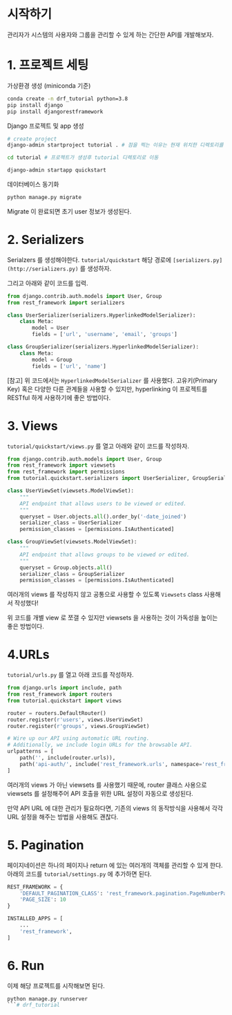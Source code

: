 # 시작하기

관리자가 시스템의 사용자와 그룹을 관리할 수 있게 하는 간단한 API를 개발해보자.

# 1. 프로젝트 세팅

가상환경 생성 (miniconda 기준)

```bash
conda create -n drf_tutorial python=3.8
pip install django
pip install djangorestframework
```

Django 프로젝트 및 app 생성

```bash
# create project
django-admin startproject tutorial . # 점을 찍는 이유는 현재 위치한 디렉토리를 프로젝트 디렉토리로 설정하기 위함

cd tutorial # 프로젝트가 생성후 tutorial 디렉토리로 이동

django-admin startapp quickstart 
```

데이터베이스 동기화

```bash
python manage.py migrate
```

Migrate 이 완료되면 초기 user 정보가 생성된다. 

# 2. Serializers

Serialzers 를 생성해야한다. `tutorial/quickstart` 해당 경로에 `[serializers.py](http://serializers.py)` 를 생성하자.

그리고 아래와 같이 코드를 입력.

```python
from django.contrib.auth.models import User, Group
from rest_framework import serializers

class UserSerializer(serializers.HyperlinkedModelSerializer):
    class Meta:
        model = User
        fields = ['url', 'username', 'email', 'groups']

class GroupSerializer(serializers.HyperlinkedModelSerializer):
    class Meta:
        model = Group
        fields = ['url', 'name']
```

[참고] 위 코드에서는 `HyperlinkedModelSerializer` 를 사용했다. 고유키(Primary Key) 혹은 다양한 다른 관계들을 사용할 수 있지만, hyperlinking 이 프로젝트를 RESTful 하게 사용하기에 좋은 방법이다.

# 3. Views

`tutorial/quickstart/views.py` 를 열고 아래와 같이 코드를 작성하자.

```python
from django.contrib.auth.models import User, Group
from rest_framework import viewsets
from rest_framework import permissions
from tutorial.quickstart.serializers import UserSerializer, GroupSerializer

class UserViewSet(viewsets.ModelViewSet):
    """
    API endpoint that allows users to be viewed or edited.
    """
    queryset = User.objects.all().order_by('-date_joined')
    serializer_class = UserSerializer
    permission_classes = [permissions.IsAuthenticated]

class GroupViewSet(viewsets.ModelViewSet):
    """
    API endpoint that allows groups to be viewed or edited.
    """
    queryset = Group.objects.all()
    serializer_class = GroupSerializer
    permission_classes = [permissions.IsAuthenticated]
```

여러개의 views 를 작성하지 않고 공통으로 사용할 수 있도록 `Viewsets` class 사용해서 작성했다!

위 코드를 개별 view 로 쪼갤 수 있지만 viewsets 을 사용하는 것이 가독성을 높이는 좋은 방법이다.

# 4.URLs

`tutorial/urls.py` 를 열고 아래 코드를 작성하자.

```python
from django.urls import include, path
from rest_framework import routers
from tutorial.quickstart import views

router = routers.DefaultRouter()
router.register(r'users', views.UserViewSet)
router.register(r'groups', views.GroupViewSet)

# Wire up our API using automatic URL routing.
# Additionally, we include login URLs for the browsable API.
urlpatterns = [
    path('', include(router.urls)),
    path('api-auth/', include('rest_framework.urls', namespace='rest_framework'))
]
```

여러개의 views 가 아닌 viewsets 를 사용했기 때문에, router 클래스 사용으로 viewsets 를 설정해주어 API 호출을 위한 URL 설정이 자동으로 생성된다. 

만약 API URL 에 대한 관리가 필요하다면, 기존의 views 의 동작방식을 사용해서 각각 URL 설정을 해주는 방법을 사용해도 괜찮다.

# 5. Pagination

페이지네이션은 하나의 페이지나 return 에 있는 여러개의 객체를 관리할 수 있게 한다. 아래의 코드를 `tutorial/settings.py` 에 추가하면 된다.

```python
REST_FRAMEWORK = {
    'DEFAULT_PAGINATION_CLASS': 'rest_framework.pagination.PageNumberPagination',
    'PAGE_SIZE': 10
}

INSTALLED_APPS = [
    ...
    'rest_framework',
]
```

# 6. Run

이제 해당 프로젝트를 시작해보면 된다.

```python
python manage.py runserver
```# drf_tutorial

